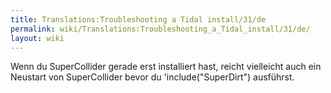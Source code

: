 ```yaml
---
title: Translations:Troubleshooting a Tidal install/31/de
permalink: wiki/Translations:Troubleshooting_a_Tidal_install/31/de/
layout: wiki
---
```


Wenn du SuperCollider gerade erst installiert hast, reicht vielleicht
auch ein Neustart von SuperCollider bevor du 'include("SuperDirt")
ausführst.
